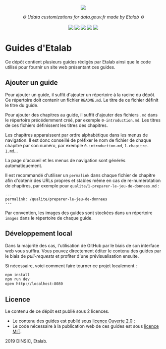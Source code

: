 <p align="center">
    <img src="https://user-images.githubusercontent.com/60264344/134811322-1133f329-dc35-48d1-863a-0d86254d3d7e.png">  
</p>
<p align="center">
    <i>⚙️ Udata customizations for data.gouv.fr made by Etalab ⚙️</i>
    <br>
    <br>
    <img src="https://img.shields.io/github/issues/etalab/guides.etalab.gouv.fr">
    <img src="https://img.shields.io/github/issues-closed/etalab/guides.etalab.gouv.fr">
    <img src="https://img.shields.io/github/contributors/etalab/guides.etalab.gouv.fr">
    <img src="https://img.shields.io/github/license/etalab/guides.etalab.gouv.fr">
    <img src="https://img.shields.io/github/commit-activity/m/etalab/guides.etalab.gouv.fr">
</p>

# Guides d'Etalab

Ce dépôt contient plusieurs guides rédigés par Etalab ainsi que le code utilisé pour fournir un site web présentant ces guides.

## Ajouter un guide

Pour ajouter un guide, il suffit d'ajouter un répertoire à la racine du dépôt. Ce répertoire doit contenir un fichier `README.md`. Le titre de ce fichier définit le titre du guide.

Pour ajouter des chapitres au guide, il suffit d'ajouter des fichiers `.md` dans le répertoire précédemment créé, par exemple `0-introduction.md`. Les titres de ces fichiers définissent les titres des chapitres.

Les chapitres apparaissent par ordre alphabétique dans les menus de navigation. Il est donc conseillé de préfixer le nom de fichier de chaque chapitre par son numéro, par exemple `0-introduction.md`, `1-chapitre-1.md`...

La page d'accueil et les menus de navigation sont générés automatiquement.

Il est recommandé d'utiliser un `permalink` dans chaque fichier de chapitre afin d'obtenir des URLs propres et stables même en cas de re-numérotation de chapitres, par exemple pour `qualite/1-preparer-le-jeu-de-donnees.md` :

```
---
permalink: /qualite/preparer-le-jeu-de-donnees
---
```

Par convention, les images des guides sont stockées dans un répertoire `images` dans le répertoire de chaque guide.

## Développement local

Dans la majorité des cas, l'utilisation de GitHub par le biais de son interface web vous suffira. Vous pouvez directement éditer le contenu des guides par le biais de *pull-requests* et profiter d'une prévisualisation ensuite.

Si nécessaire, voici comment faire tourner ce projet localement :
```sh
npm install
npm run dev
open http://localhost:8080
```

## Licence

Le contenu de ce dépôt est publié sous 2 licences.

- Le contenu des guides est publié sous [licence Ouverte 2.0](LICENSE.md) ;
- Le code nécessaire à la publication web de ces guides est sous [licence MIT](https://opensource.org/licenses/MIT).

2019 DINSIC, Etalab.
